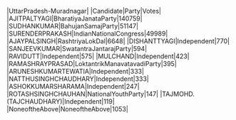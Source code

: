  
|UttarPradesh-Muradnagar|
|Candidate|Party|Votes|
|AJITPALTYAGI|BharatiyaJanataParty|140759|
|SUDHANKUMAR|BahujanSamajParty|51147|
|SURENDERPRAKASH|IndianNationalCongress|49989|
|AJAYPALSINGH|RashtriyaLokDal|6648|
|DISHANTTYAGI|Independent|770|
|SANJEEVKUMAR|SwatantraJantarajParty|594|
|RAVIDUTT|Independent|575|
|MULCHAND|Independent|423|
|RAMASHRAYPRASAD|LoktantrikManavatavadiParty|395|
|ARUNESHKUMARTEWATIA|Independent|333|
|NATTHUSINGHCHAUDHARY|Independent|333|
|ASHOKKUMARSHARAMA|Independent|247|
|ROTASHSINGHCHAUHAN|NationalYouthParty|147|
|TAJMOHD.(TAJCHAUDHARY)|Independent|119|
|NoneoftheAbove|NoneoftheAbove|1053|
